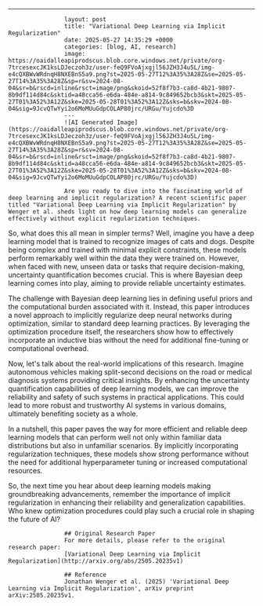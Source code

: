 ---
                    layout: post
                    title: "Variational Deep Learning via Implicit Regularization"
                    date: 2025-05-27 14:35:29 +0000
                    categories: [blog, AI, research]
                    image: https://oaidalleapiprodscus.blob.core.windows.net/private/org-7trcesexcJK1ksLDJeczoh3z/user-feQ9FVoAjxgjl56JZH3J4u5L/img-e4cQXBWvWRdnqH8NXEBnS5a9.png?st=2025-05-27T12%3A35%3A28Z&se=2025-05-27T14%3A35%3A28Z&sp=r&sv=2024-08-04&sr=b&rscd=inline&rsct=image/png&skoid=52f8f7b3-ca8d-4b21-9807-8b9df114d84c&sktid=a48cca56-e6da-484e-a814-9c849652bcb3&skt=2025-05-27T01%3A52%3A12Z&ske=2025-05-28T01%3A52%3A12Z&sks=b&skv=2024-08-04&sig=9JcvQTwYyi2o6MoMUuGdpCOLAP80jrc/URGu/Yujcdo%3D
                    ---
                    ![AI Generated Image](https://oaidalleapiprodscus.blob.core.windows.net/private/org-7trcesexcJK1ksLDJeczoh3z/user-feQ9FVoAjxgjl56JZH3J4u5L/img-e4cQXBWvWRdnqH8NXEBnS5a9.png?st=2025-05-27T12%3A35%3A28Z&se=2025-05-27T14%3A35%3A28Z&sp=r&sv=2024-08-04&sr=b&rscd=inline&rsct=image/png&skoid=52f8f7b3-ca8d-4b21-9807-8b9df114d84c&sktid=a48cca56-e6da-484e-a814-9c849652bcb3&skt=2025-05-27T01%3A52%3A12Z&ske=2025-05-28T01%3A52%3A12Z&sks=b&skv=2024-08-04&sig=9JcvQTwYyi2o6MoMUuGdpCOLAP80jrc/URGu/Yujcdo%3D)
                    
                    Are you ready to dive into the fascinating world of deep learning and implicit regularization? A recent scientific paper titled "Variational Deep Learning via Implicit Regularization" by Wenger et al. sheds light on how deep learning models can generalize effectively without explicit regularization techniques.

So, what does this all mean in simpler terms? Well, imagine you have a deep learning model that is trained to recognize images of cats and dogs. Despite being complex and trained with minimal explicit constraints, these models perform remarkably well within the data they were trained on. However, when faced with new, unseen data or tasks that require decision-making, uncertainty quantification becomes crucial. This is where Bayesian deep learning comes into play, aiming to provide reliable uncertainty estimates.

The challenge with Bayesian deep learning lies in defining useful priors and the computational burden associated with it. Instead, this paper introduces a novel approach to implicitly regularize deep neural networks during optimization, similar to standard deep learning practices. By leveraging the optimization procedure itself, the researchers show how to effectively incorporate an inductive bias without the need for additional fine-tuning or computational overhead.

Now, let's talk about the real-world implications of this research. Imagine autonomous vehicles making split-second decisions on the road or medical diagnosis systems providing critical insights. By enhancing the uncertainty quantification capabilities of deep learning models, we can improve the reliability and safety of such systems in practical applications. This could lead to more robust and trustworthy AI systems in various domains, ultimately benefiting society as a whole.

In a nutshell, this paper paves the way for more efficient and reliable deep learning models that can perform well not only within familiar data distributions but also in unfamiliar scenarios. By implicitly incorporating regularization techniques, these models show strong performance without the need for additional hyperparameter tuning or increased computational resources.

So, the next time you hear about deep learning models making groundbreaking advancements, remember the importance of implicit regularization in enhancing their reliability and generalization capabilities. Who knew optimization procedures could play such a crucial role in shaping the future of AI?
                    
                    ## Original Research Paper
                    For more details, please refer to the original research paper:
                    [Variational Deep Learning via Implicit Regularization](http://arxiv.org/abs/2505.20235v1)
                    
                    ## Reference
                    Jonathan Wenger et al. (2025) 'Variational Deep Learning via Implicit Regularization', arXiv preprint arXiv:2505.20235v1.
                    